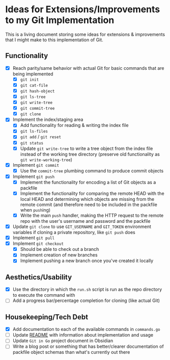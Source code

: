 # Ideas for Extensions/Improvements to my Git Implementation

This is a living document storing some ideas for extensions & improvements that I might make to this implementation of Git.

## Functionality

- [x] Reach parity/same behavior with actual Git for basic commands that are being implemented
  - [x] `git init`
  - [x] `git cat-file`
  - [x] `git hash-object`
  - [x] `git ls-tree`
  - [x] `git write-tree`
  - [x] `git commit-tree`
  - [x] `git clone`
- [x] Implement the index/staging area
  - [x] Add functionality for reading & writing the index file
  - [x] `git ls-files`
  - [x] `git add` / `git reset`
  - [x] `git status`
  - [x] Update `git write-tree` to write a tree object from the index file instead of the working tree directory (preserve old functionality as `git write-working-tree`)
- [x] Implement `git commit`
  - [x] Use the `commit-tree` plumbing command to produce commit objects
- [x] Implement `git push`
  - [x] Implement the functionality for encoding a list of Git objects as a packfile
  - [x] Implement the functionality for comparing the remote HEAD with the local HEAD and determining which objects are missing from the remote commit (and therefore need to be included in the packfile when `push`ing)
  - [x] Write the main `push` handler, making the HTTP request to the remote repo with the user's username and password and the packfile
- [x] Update `git clone` to use `GIT_USERNAME` and `GIT_TOKEN` environment variables if cloning a private repository, like `git push` does
- [x] Implement `git pull`
- [x] Implement `git checkout`
  - [x] Should be able to check out a branch
  - [x] Implement creation of new branches
  - [x] Implement pushing a new branch once you've created it locally

## Aesthetics/Usability

- [x] Use the directory in which the `run.sh` script is run as the repo directory to execute the command with
- [ ] Add a progress bar/percentage completion for cloning (like actual Git)

## Housekeeping/Tech Debt

- [x] Add documentation to each of the available commands in `commands.go`
- [ ] Update [README](README.md) with information about implementation and usage
- [ ] Update `Git in Go` project document in Obsidian
- [ ] Write a blog post or something that has better/clearer documentation of packfile object schemas than what's currently out there
